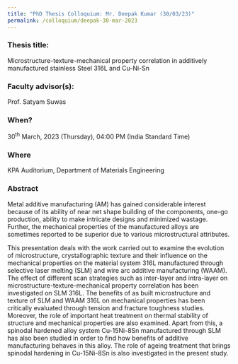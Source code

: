 ```yaml
---
title: "PhD Thesis Colloquium: Mr. Deepak Kumar (30/03/23)"
permalink: /colloquium/deepak-30-mar-2023
---
```

### Thesis title:
Microstructure-texture-mechanical property correlation in additively manufactured stainless Steel 316L and Cu-Ni-Sn

### Faculty advisor(s):
Prof. Satyam Suwas 

### When?
30<sup>th</sup> March, 2023 (Thursday), 04:00 PM (India Standard Time)

### Where
KPA Auditorium, Department of Materials Engineering

### Abstract
Metal additive manufacturing (AM) has gained considerable interest because of its ability of near net shape building of the components, one-go production, ability to make intricate designs and minimized wastage. Further, the mechanical properties of the manufactured alloys are sometimes reported to be superior due to various microstructural attributes. 
 
This presentation deals with the work carried out to examine the evolution of microstructure, crystallographic texture and their influence on the mechanical properties on the material system 316L manufactured through selective laser melting (SLM) and wire arc additive manufacturing (WAAM). The effect of different scan strategies such as inter-layer and intra-layer on microstructure-texture-mechanical property correlation has been investigated on SLM 316L. The benefits of as built microstructure and texture of SLM and WAAM 316L on mechanical properties has been critically evaluated through tension and fracture toughness studies. Moreover, the role of important heat treatment on thermal stability of structure and mechanical properties are also examined. Apart from this, a spinodal hardened alloy system Cu-15Ni-8Sn manufactured through SLM has also been studied in order to find how benefits of additive manufacturing behaves in this alloy. The role of ageing treatment that brings spinodal hardening in Cu-15Ni-8Sn is also investigated in the present study.